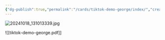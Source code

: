 ```yaml
---
{"dg-publish":true,"permalink":"/cards/tiktok-demo-george/index/","created":"2024-10-18T13:11:43.153-07:00","updated":"2024-10-18T13:13:10.613-07:00"}
---
```




![20241018_131013339.jpg](/img/user/cards/tiktok-demo-george/20241018_131013339.jpg)

![[tiktok-demo-george.pdf]]